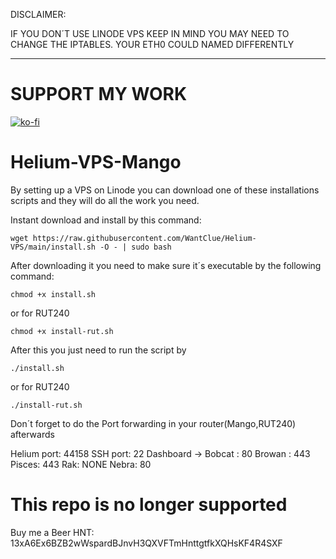 DISCLAIMER:

  IF YOU DON´T USE LINODE VPS KEEP IN MIND YOU MAY NEED TO CHANGE THE IPTABLES. YOUR ETH0 COULD NAMED DIFFERENTLY
  
  ---------------------------------------------------------------------------------------------------------------------------
# SUPPORT MY WORK
[![ko-fi](https://ko-fi.com/img/githubbutton_sm.svg)](https://ko-fi.com/R5R0IYN9V)

# Helium-VPS-Mango

By setting up a VPS on Linode you can download one of these installations scripts and they will do all the work you need.

Instant download and install by this command:

```
wget https://raw.githubusercontent.com/WantClue/Helium-VPS/main/install.sh -O - | sudo bash
```

After downloading it you need to make sure it´s executable by the following command:
```
chmod +x install.sh
```
or for RUT240
```
chmod +x install-rut.sh
```

After this you just need to run the script by
```
./install.sh
```
or for RUT240
```
./install-rut.sh
```
Don´t forget to do the Port forwarding in your router(Mango,RUT240) afterwards

Helium port: 44158
SSH port:     22
Dashboard -> 
              Bobcat : 80
              Browan : 443
              Pisces: 443
              Rak: NONE
              Nebra: 80

# This repo is no longer supported
             
Buy me a Beer 
              HNT: 13xA6Ex6BZB2wWspardBJnvH3QXVFTmHnttgtfkXQHsKF4R4SXF
